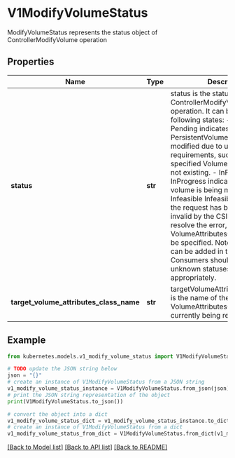 # V1ModifyVolumeStatus

ModifyVolumeStatus represents the status object of ControllerModifyVolume operation

## Properties

Name | Type | Description | Notes
------------ | ------------- | ------------- | -------------
**status** | **str** | status is the status of the ControllerModifyVolume operation. It can be in any of following states:  - Pending    Pending indicates that the PersistentVolumeClaim cannot be modified due to unmet requirements, such as    the specified VolumeAttributesClass not existing.  - InProgress    InProgress indicates that the volume is being modified.  - Infeasible   Infeasible indicates that the request has been rejected as invalid by the CSI driver. To    resolve the error, a valid VolumeAttributesClass needs to be specified. Note: New statuses can be added in the future. Consumers should check for unknown statuses and fail appropriately. | [default to '']
**target_volume_attributes_class_name** | **str** | targetVolumeAttributesClassName is the name of the VolumeAttributesClass the PVC currently being reconciled | [optional] 

## Example

```python
from kubernetes.models.v1_modify_volume_status import V1ModifyVolumeStatus

# TODO update the JSON string below
json = "{}"
# create an instance of V1ModifyVolumeStatus from a JSON string
v1_modify_volume_status_instance = V1ModifyVolumeStatus.from_json(json)
# print the JSON string representation of the object
print(V1ModifyVolumeStatus.to_json())

# convert the object into a dict
v1_modify_volume_status_dict = v1_modify_volume_status_instance.to_dict()
# create an instance of V1ModifyVolumeStatus from a dict
v1_modify_volume_status_from_dict = V1ModifyVolumeStatus.from_dict(v1_modify_volume_status_dict)
```
[[Back to Model list]](../README.md#documentation-for-models) [[Back to API list]](../README.md#documentation-for-api-endpoints) [[Back to README]](../README.md)


